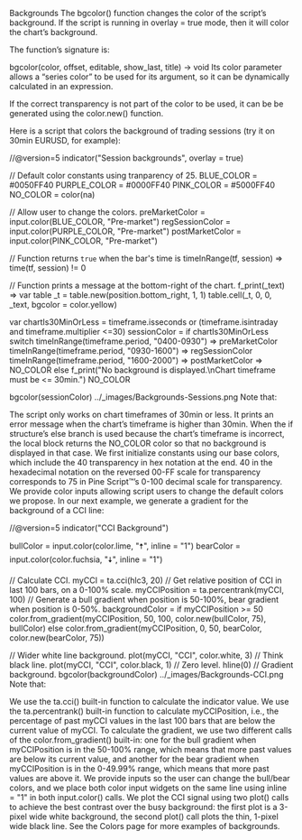 Backgrounds
The bgcolor() function changes the color of the script’s background. If the script is running in overlay = true mode, then it will color the chart’s background.

The function’s signature is:

bgcolor(color, offset, editable, show_last, title) → void
Its color parameter allows a “series color” to be used for its argument, so it can be dynamically calculated in an expression.

If the correct transparency is not part of the color to be used, it can be be generated using the color.new() function.

Here is a script that colors the background of trading sessions (try it on 30min EURUSD, for example):

//@version=5
indicator("Session backgrounds", overlay = true)

// Default color constants using tranparency of 25.
BLUE_COLOR   = #0050FF40
PURPLE_COLOR = #0000FF40
PINK_COLOR   = #5000FF40
NO_COLOR     = color(na)

// Allow user to change the colors.
preMarketColor  = input.color(BLUE_COLOR, "Pre-market")
regSessionColor = input.color(PURPLE_COLOR, "Pre-market")
postMarketColor = input.color(PINK_COLOR, "Pre-market")

// Function returns `true` when the bar's time is
timeInRange(tf, session) =>
    time(tf, session) != 0

// Function prints a message at the bottom-right of the chart.
f_print(_text) =>
    var table _t = table.new(position.bottom_right, 1, 1)
    table.cell(_t, 0, 0, _text, bgcolor = color.yellow)

var chartIs30MinOrLess = timeframe.isseconds or (timeframe.isintraday and timeframe.multiplier <=30)
sessionColor = if chartIs30MinOrLess
    switch
        timeInRange(timeframe.period, "0400-0930") => preMarketColor
        timeInRange(timeframe.period, "0930-1600") => regSessionColor
        timeInRange(timeframe.period, "1600-2000") => postMarketColor
        => NO_COLOR
else
    f_print("No background is displayed.\nChart timeframe must be <= 30min.")
    NO_COLOR

bgcolor(sessionColor)
../_images/Backgrounds-Sessions.png
Note that:

The script only works on chart timeframes of 30min or less. It prints an error message when the chart’s timeframe is higher than 30min.
When the if structure’s else branch is used because the chart’s timeframe is incorrect, the local block returns the NO_COLOR color so that no background is displayed in that case.
We first initialize constants using our base colors, which include the 40 transparency in hex notation at the end. 40 in the hexadecimal notation on the reversed 00-FF scale for transparency corresponds to 75 in Pine Script™’s 0-100 decimal scale for transparency.
We provide color inputs allowing script users to change the default colors we propose.
In our next example, we generate a gradient for the background of a CCI line:

//@version=5
indicator("CCI Background")

bullColor = input.color(color.lime, "🠅", inline = "1")
bearColor = input.color(color.fuchsia, "🠇", inline = "1")

// Calculate CCI.
myCCI = ta.cci(hlc3, 20)
// Get relative position of CCI in last 100 bars, on a 0-100% scale.
myCCIPosition = ta.percentrank(myCCI, 100)
// Generate a bull gradient when position is 50-100%, bear gradient when position is 0-50%.
backgroundColor = if myCCIPosition >= 50
    color.from_gradient(myCCIPosition, 50, 100, color.new(bullColor, 75), bullColor)
else
    color.from_gradient(myCCIPosition, 0, 50, bearColor, color.new(bearColor, 75))

// Wider white line background.
plot(myCCI, "CCI", color.white, 3)
// Think black line.
plot(myCCI, "CCI", color.black, 1)
// Zero level.
hline(0)
// Gradient background.
bgcolor(backgroundColor)
../_images/Backgrounds-CCI.png
Note that:

We use the ta.cci() built-in function to calculate the indicator value.
We use the ta.percentrank() built-in function to calculate myCCIPosition, i.e., the percentage of past myCCI values in the last 100 bars that are below the current value of myCCI.
To calculate the gradient, we use two different calls of the color.from_gradient() built-in: one for the bull gradient when myCCIPosition is in the 50-100% range, which means that more past values are below its current value, and another for the bear gradient when myCCIPosition is in the 0-49.99% range, which means that more past values are above it.
We provide inputs so the user can change the bull/bear colors, and we place both color input widgets on the same line using inline = "1" in both input.color() calls.
We plot the CCI signal using two plot() calls to achieve the best contrast over the busy background: the first plot is a 3-pixel wide white background, the second plot() call plots the thin, 1-pixel wide black line.
See the Colors page for more examples of backgrounds.